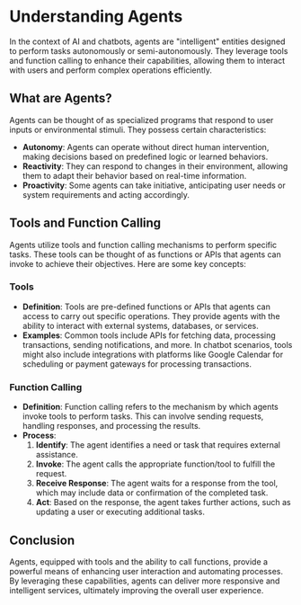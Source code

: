 # Understanding Agents

In the context of AI and chatbots, agents are "intelligent" entities designed to perform tasks autonomously or semi-autonomously. They leverage tools and function calling to enhance their capabilities, allowing them to interact with users and perform complex operations efficiently.

## What are Agents?

Agents can be thought of as specialized programs that respond to user inputs or environmental stimuli. They possess certain characteristics:

- **Autonomy**: Agents can operate without direct human intervention, making decisions based on predefined logic or learned behaviors.
- **Reactivity**: They can respond to changes in their environment, allowing them to adapt their behavior based on real-time information.
- **Proactivity**: Some agents can take initiative, anticipating user needs or system requirements and acting accordingly.

## Tools and Function Calling

Agents utilize tools and function calling mechanisms to perform specific tasks. These tools can be thought of as functions or APIs that agents can invoke to achieve their objectives. Here are some key concepts:

### Tools

- **Definition**: Tools are pre-defined functions or APIs that agents can access to carry out specific operations. They provide agents with the ability to interact with external systems, databases, or services.
- **Examples**: Common tools include APIs for fetching data, processing transactions, sending notifications, and more. In chatbot scenarios, tools might also include integrations with platforms like Google Calendar for scheduling or payment gateways for processing transactions.

### Function Calling

- **Definition**: Function calling refers to the mechanism by which agents invoke tools to perform tasks. This can involve sending requests, handling responses, and processing the results.
- **Process**: 
  1. **Identify**: The agent identifies a need or task that requires external assistance.
  2. **Invoke**: The agent calls the appropriate function/tool to fulfill the request.
  3. **Receive Response**: The agent waits for a response from the tool, which may include data or confirmation of the completed task.
  4. **Act**: Based on the response, the agent takes further actions, such as updating a user or executing additional tasks.

## Conclusion

Agents, equipped with tools and the ability to call functions, provide a powerful means of enhancing user interaction and automating processes. By leveraging these capabilities, agents can deliver more responsive and intelligent services, ultimately improving the overall user experience.